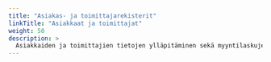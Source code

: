 ```yaml
---
title: "Asiakas- ja toimittajarekisterit"
linkTitle: "Asiakkaat ja toimittajat"
weight: 50
description: >
  Asiakkaiden ja toimittajien tietojen ylläpitäminen sekä myyntilaskujen tarkasteleminen asiakkaiden ja ostolaskujen tarkasteleminen toimittajien mukaisesti
---
```

